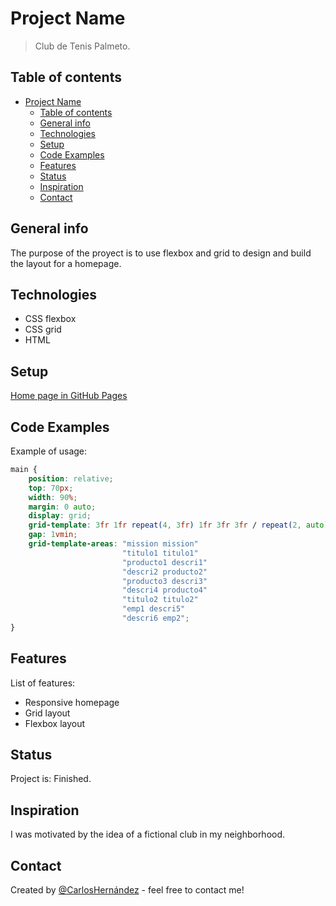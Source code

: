 # Project Name

> Club de Tenis Palmeto.

## Table of contents

- [Project Name](#project-name)
  - [Table of contents](#table-of-contents)
  - [General info](#general-info)
  - [Technologies](#technologies)
  - [Setup](#setup)
  - [Code Examples](#code-examples)
  - [Features](#features)
  - [Status](#status)
  - [Inspiration](#inspiration)
  - [Contact](#contact)

## General info

The purpose of the proyect is to use flexbox and grid to design and build the layout for a homepage.

## Technologies

- CSS flexbox
- CSS grid
- HTML

## Setup

[Home page in GitHub Pages](https://carloshernandez2.github.io/responsive-club-starting/)

## Code Examples

Example of usage:

```css
main {
    position: relative;
    top: 70px;
    width: 90%;
    margin: 0 auto;
    display: grid;
    grid-template: 3fr 1fr repeat(4, 3fr) 1fr 3fr 3fr / repeat(2, auto);
    gap: 1vmin;
    grid-template-areas: "mission mission"
                         "titulo1 titulo1"
                         "producto1 descri1"
                         "descri2 producto2"
                         "producto3 descri3"
                         "descri4 producto4"
                         "titulo2 titulo2"
                         "emp1 descri5"
                         "descri6 emp2";
}
```

## Features

List of features:

- Responsive homepage
- Grid layout
- Flexbox layout

## Status

Project is: Finished.

## Inspiration

I was motivated by the idea of a fictional club in my neighborhood.

## Contact

Created by [@CarlosHernández](https://linkedin.com/in/carlos-manuel-hernández-consuegra-42975a189) - feel free to contact me!
